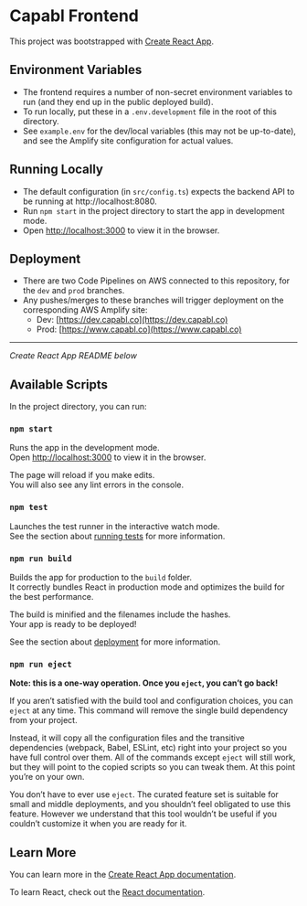 # Capabl Frontend

This project was bootstrapped with [Create React App](https://github.com/facebook/create-react-app).

## Environment Variables

- The frontend requires a number of non-secret environment variables to run (and they end up in the public deployed build).
- To run locally, put these in a `.env.development` file in the root of this directory.
- See `example.env` for the dev/local variables (this may not be up-to-date), and see the Amplify site configuration for actual values.

## Running Locally

- The default configuration (in `src/config.ts`) expects the backend API to be running at http://localhost:8080.
- Run `npm start` in the project directory to start the app in development mode.
- Open [http://localhost:3000](http://localhost:3000) to view it in the browser.

## Deployment

- There are two Code Pipelines on AWS connected to this repository, for the `dev` and `prod` branches.
- Any pushes/merges to these branches will trigger deployment on the corresponding AWS Amplify site:
  - Dev: [https://dev.capabl.co](https://dev.capabl.co)
  - Prod: [https://www.capabl.co](https://www.capabl.co)

---

_Create React App README below_

## Available Scripts

In the project directory, you can run:

### `npm start`

Runs the app in the development mode.<br />
Open [http://localhost:3000](http://localhost:3000) to view it in the browser.

The page will reload if you make edits.<br />
You will also see any lint errors in the console.

### `npm test`

Launches the test runner in the interactive watch mode.<br />
See the section about [running tests](https://facebook.github.io/create-react-app/docs/running-tests) for more information.

### `npm run build`

Builds the app for production to the `build` folder.<br />
It correctly bundles React in production mode and optimizes the build for the best performance.

The build is minified and the filenames include the hashes.<br />
Your app is ready to be deployed!

See the section about [deployment](https://facebook.github.io/create-react-app/docs/deployment) for more information.

### `npm run eject`

**Note: this is a one-way operation. Once you `eject`, you can’t go back!**

If you aren’t satisfied with the build tool and configuration choices, you can `eject` at any time. This command will remove the single build dependency from your project.

Instead, it will copy all the configuration files and the transitive dependencies (webpack, Babel, ESLint, etc) right into your project so you have full control over them. All of the commands except `eject` will still work, but they will point to the copied scripts so you can tweak them. At this point you’re on your own.

You don’t have to ever use `eject`. The curated feature set is suitable for small and middle deployments, and you shouldn’t feel obligated to use this feature. However we understand that this tool wouldn’t be useful if you couldn’t customize it when you are ready for it.

## Learn More

You can learn more in the [Create React App documentation](https://facebook.github.io/create-react-app/docs/getting-started).

To learn React, check out the [React documentation](https://reactjs.org/).
